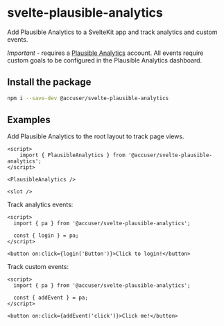 # svelte-plausible-analytics

Add Plausible Analytics to a SvelteKit app and track analytics and custom events.

*Important* - requires a [Plausible Analytics](https://plausible.io/) account.
All events require custom goals to be configured in the Plausible Analytics dashboard.

## Install the package

```bash
npm i --save-dev @accuser/svelte-plausible-analytics
```

## Examples

Add Plausible Analytics to the root layout to track page views.

```svelte
<script>
	import { PlausibleAnalytics } from '@accuser/svelte-plausible-analytics';
</script>

<PlausibleAnalytics />

<slot />
```

Track analytics events:

```svelte
<script>
  import { pa } from '@accuser/svelte-plausible-analytics';

  const { login } = pa;
</script>

<button on:click={login('Button')}>Click to login!</button>
```

Track custom events:

```svelte
<script>
  import { pa } from '@accuser/svelte-plausible-analytics';

  const { addEvent } = pa;
</script>

<button on:click={addEvent('click')}>Click me!</button>
```
